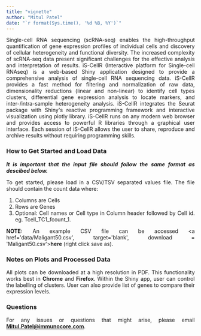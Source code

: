```yaml
---
title: "vignette"
author: "Mitul Patel"
date: "`r format(Sys.time(), '%d %B, %Y')`"
---
```


<style>
body {
text-align: justify}
</style>

Single-cell RNA sequencing (scRNA-seq) enables the high-throughput quantification of gene expression profiles of individual cells and discovery of cellular heterogeneity and functional diversity. The increased complexity of scRNA-seq data present significant challenges for the effective analysis and interpretation of results. iS-CellR (Interactive platform for Single-cell RNAseq) is a web-based Shiny application designed to provide a comprehensive analysis of single-cell RNA sequencing data. iS-CellR provides a fast method for filtering and normalization of raw data, dimensionality reductions (linear and non-linear) to identify cell types clusters, differential gene expression analysis to locate markers, and inter-/intra-sample heterogeneity analysis. iS-CellR integrates the Seurat package with Shiny's reactive programming framework and interactive visualization using plotly library. iS-CellR runs on any modern web browser and provides access to powerful R libraries through a graphical user interface. Each session of iS-CellR allows the user to share, reproduce and archive results without requiring programming skills.

### How to Get Started and Load Data

__*It is important that the input file should follow the same format as descibed below.*__

To get started, please load in a CSV/TSV separated values file. The file should contain the count data where:

1. Columns are Cells
2. Rows are Genes
3. Optional: Cell names or Cell type in Column header followed by Cell id. eg. Tcell_TC1_fcount_1.

__NOTE:__ An example CSV file can be accessed <a href='data/Maligant50.csv', target='blank', download = 'Maligant50.csv'><strong>here</strong></a> (right click save as).

### Notes on Plots and Processed Data

All plots can be downloaded at a high resolution in PDF. This functionality works best in <strong>Chrome</strong> and <strong>Firefox</strong>. Within the Shiny app, user  can control the labelling of clusters.  User can also provide list of genes to compare their expression levels. 

### Questions
For any issues or questions that might arise, please email <strong>Mitul.Patel@immunocore.com</strong>.

